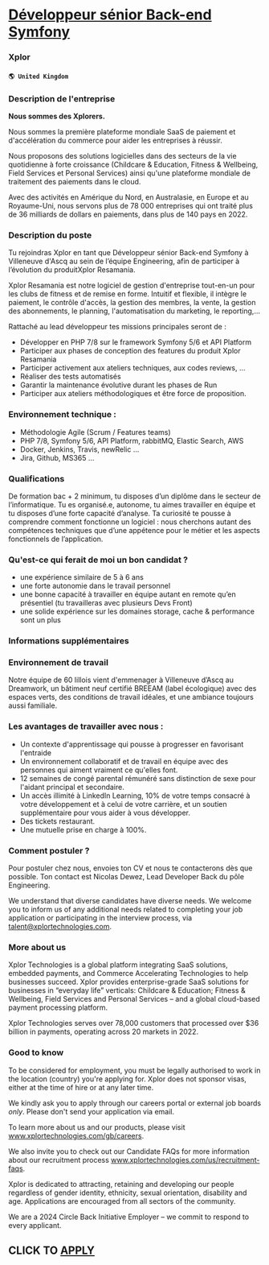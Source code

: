 # [Développeur sénior Back-end Symfony](https://www.remotewlb.com/apply/developpeur-senior-back-end-symfony)  
### Xplor  
#### `🌎 United Kingdom`  

### Description de l'entreprise

 **Nous sommes des Xplorers.**

Nous sommes la première plateforme mondiale SaaS de paiement et d'accélération du commerce pour aider les entreprises à réussir.

Nous proposons des solutions logicielles dans des secteurs de la vie quotidienne à forte croissance (Childcare & Education, Fitness & Wellbeing, Field Services et Personal Services) ainsi qu'une plateforme mondiale de traitement des paiements dans le cloud.

Avec des activités en Amérique du Nord, en Australasie, en Europe et au Royaume-Uni, nous servons plus de 78 000 entreprises qui ont traité plus de 36 milliards de dollars en paiements, dans plus de 140 pays en 2022.

### Description du poste

Tu rejoindras Xplor en tant que Développeur sénior Back-end Symfony à Villeneuve d'Ascq au sein de l’équipe Engineering, afin de participer à l’évolution du produitXplor Resamania.

Xplor Resamania est notre logiciel de gestion d'entreprise tout-en-un pour les clubs de fitness et de remise en forme. Intuitif et flexible, il intègre le paiement, le contrôle d'accès, la gestion des membres, la vente, la gestion des abonnements, le planning, l'automatisation du marketing, le reporting,...

Rattaché au lead développeur tes missions principales seront de :

  * Développer en PHP 7/8 sur le framework Symfony 5/6 et API Platform
  * Participer aux phases de conception des features du produit Xplor Resamania
  * Participer activement aux ateliers techniques, aux codes reviews, ...
  * Réaliser des tests automatisés
  * Garantir la maintenance évolutive durant les phases de Run
  * Participer aux ateliers méthodologiques et être force de proposition.

### Environnement technique :

  * Méthodologie Agile (Scrum / Features teams)
  * PHP 7/8, Symfony 5/6, API Platform, rabbitMQ, Elastic Search, AWS
  * Docker, Jenkins, Travis, newRelic ...
  * Jira, Github, MS365 …

### Qualifications

De formation bac + 2 minimum, tu disposes d’un diplôme dans le secteur de l’informatique. Tu es organisé.e, autonome, tu aimes travailler en équipe et tu disposes d’une forte capacité d’analyse. Ta curiosité te pousse à comprendre comment fonctionne un logiciel : nous cherchons autant des compétences techniques que d’une appétence pour le métier et les aspects fonctionnels de l’application.

### Qu'est-ce qui ferait de moi un bon candidat ?

  * une expérience similaire de 5 à 6 ans
  * une forte autonomie dans le travail personnel
  * une bonne capacité à travailler en équipe autant en remote qu’en présentiel (tu travailleras avec plusieurs Devs Front)
  * une solide expérience sur les domaines storage, cache & performance sont un plus

### Informations supplémentaires

### Environnement de travail

Notre équipe de 60 lillois vient d'emmenager à Villeneuve d’Ascq au Dreamwork, un bâtiment neuf certifié BREEAM (label écologique) avec des espaces verts, des conditions de travail idéales, et une ambiance toujours aussi familiale.

### Les avantages de travailler avec nous :

  * Un contexte d'apprentissage qui pousse à progresser en favorisant l'entraide
  * Un environnement collaboratif et de travail en équipe avec des personnes qui aiment vraiment ce qu'elles font.
  * 12 semaines de congé parental rémunéré sans distinction de sexe pour l'aidant principal et secondaire.
  * Un accès illimité à LinkedIn Learning, 10% de votre temps consacré à votre développement et à celui de votre carrière, et un soutien supplémentaire pour vous aider à vous développer.
  * Des tickets restaurant. 
  * Une mutuelle prise en charge à 100%. 

### Comment postuler ?

Pour postuler chez nous, envoies ton CV et nous te contacterons dès que possible. Ton contact est Nicolas Dewez, Lead Developer Back du pôle Engineering.

We understand that diverse candidates have diverse needs. We welcome you to inform us of any additional needs related to completing your job application or participating in the interview process, via talent@xplortechnologies.com.

### More about us

Xplor Technologies is a global platform integrating SaaS solutions, embedded payments, and Commerce Accelerating Technologies to help businesses succeed. Xplor provides enterprise-grade SaaS solutions for businesses in “everyday life” verticals: Childcare & Education; Fitness & Wellbeing, Field Services and Personal Services – and a global cloud-based payment processing platform.

Xplor Technologies serves over 78,000 customers that processed over $36 billion in payments, operating across 20 markets in 2022.

### Good to know

To be considered for employment, you must be legally authorised to work in the location (country) you're applying for. Xplor does not sponsor visas, either at the time of hire or at any later time.

We kindly ask you to apply through our careers portal or external job boards _only_. Please don't send your application via email.

To learn more about us and our products, please visit www.xplortechnologies.com/gb/careers.

We also invite you to check out our Candidate FAQs for more information about our recruitment process www.xplortechnologies.com/us/recruitment-faqs.

Xplor is dedicated to attracting, retaining and developing our people regardless of gender identity, ethnicity, sexual orientation, disability and age. Applications are encouraged from all sectors of the community.

We are a 2024 Circle Back Initiative Employer – we commit to respond to every applicant.

  
## CLICK TO [APPLY](https://www.remotewlb.com/apply/developpeur-senior-back-end-symfony)

